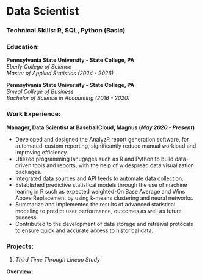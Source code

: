 # Data Scientist

### Technical Skills: R, SQL, Python (Basic)

### Education:
**Pennsylvania State University - State College, PA**<br />
*Eberly College of Science*<br />
*Master of Applied Statistics (2024 - 2026)*

**Pennsylvania State University - State College, PA**<br />
*Smeal College of Business*<br />
*Bachelor of Science in Accounting (2016 - 2020)*

### Work Experience:
**Manager, Data Scientist at BaseballCloud, Magnus (_May 2020 - Present_)**
- Developed and designed the AnalyzR report generation software, for automated-custom reporting, significantly reduce manual workload and improving efficiency.
- Utilized programming lanugages such as R and Python to build data-driven tools and reports, with the help of widespread data visualization packages.
- Integrated data sources and API feeds to automate data collection.
- Established predictive statistical models through the use of machine learing in R such as expected weighted-On Base Average and Wins Above Replacement by using k-means clustering and neural networks.
- Summarize and implemented the results of advanced statistical modeling to predict user performance, outcomes as well as future success.
- Contributed to the development of data storage and retreival protocals to ensure quick and accurate access to historical data.

### Projects:
1. *Third Time Through Lineup Study*<br />

**Overview:**
   
